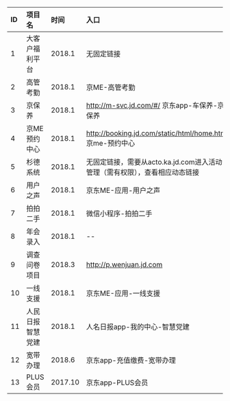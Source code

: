 |ID|项目名|时间|入口|
|:--|:---|:---|:---|
|1|大客户福利平台|2018.1|无固定链接|
|2|高管考勤|2018.1|京ME-高管考勤|
|3|京保养|2018.1|http://m-svc.jd.com/#/ 京东app-车保养-京保养|
|4|京ME预约中心|2018.1|http://booking.jd.com/static/html/home.html 京me-预约中心|
|5|杉德系统|2018.1|无固定链接，需要从acto.ka.jd.com进入活动管理（需有权限），查看相应动态链接|
|6|用户之声|2018.1|京东ME-应用-用户之声|
|7|拍拍二手|2018.1|微信小程序-拍拍二手|
|8|年会录入|2018.1|--|
|9|调查问卷项目|2018.3|http://p.wenjuan.jd.com|
|10|一线支援|2018.1|京东ME-应用-一线支援|
|11|人民日报智慧党建|2018.1|人名日报app-我的中心-智慧党建|
|12|宽带办理|2018.6|京东app-充值缴费-宽带办理|
|13|PLUS会员|2017.10|京东app-PLUS会员|